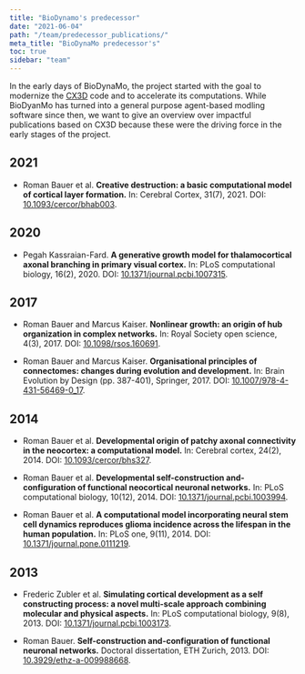 ```yaml
---
title: "BioDynamo's predecessor"
date: "2021-06-04"
path: "/team/predecessor_publications/"
meta_title: "BioDynaMo predecessor's"
toc: true
sidebar: "team"
---
```


In the early days of BioDynaMo, the project started with the goal to modernize the [CX3D](http://www.ini.uzh.ch/~amw/seco/cx3d/) code and to accelerate its computations. 
While BioDyanMo has turned into a general purpose agent-based modling software since then, we want to give an overview over impactful publications based on CX3D because these were the driving force in the early stages of the project.

## 2021

* Roman Bauer et al. **Creative destruction: a basic computational model of cortical layer formation.** In: Cerebral Cortex, 31(7), 2021. DOI: [10.1093/cercor/bhab003](https://doi.org/10.1093/cercor/bhab003).

## 2020

* Pegah Kassraian-Fard. **A generative growth model for thalamocortical axonal branching in primary visual cortex.** In: PLoS computational biology, 16(2), 2020. DOI: [10.1371/journal.pcbi.1007315](https://doi.org/10.1371/journal.pcbi.1007315).

## 2017

* Roman Bauer and Marcus Kaiser. **Nonlinear growth: an origin of hub organization in complex networks.** In: Royal Society open science, 4(3), 2017. DOI: [10.1098/rsos.160691](https://doi.org/10.1098/rsos.160691).

* Roman Bauer and Marcus Kaiser. **Organisational principles of connectomes: changes during evolution and development.** In: Brain Evolution by Design (pp. 387-401), Springer, 2017. DOI: [10.1007/978-4-431-56469-0_17](https://doi.org/10.1007/978-4-431-56469-0_17).
  
## 2014

* Roman Bauer et al. **Developmental origin of patchy axonal connectivity in the neocortex: a computational model.** In: Cerebral cortex, 24(2), 2014. DOI: [10.1093/cercor/bhs327](https://doi.org/10.1093/cercor/bhs327).
  
* Roman Bauer et al. **Developmental self-construction and-configuration of functional neocortical neuronal networks.** In: PLoS computational biology, 10(12), 2014. DOI: [10.1371/journal.pcbi.1003994](https://doi.org/10.1371/journal.pcbi.1003994).

* Roman Bauer et al. **A computational model incorporating neural stem cell dynamics reproduces glioma incidence across the lifespan in the human population.** In: PLoS one, 9(11), 2014. DOI: [10.1371/journal.pone.0111219](https://doi.org/10.1371/journal.pone.0111219).

## 2013

* Frederic Zubler et al. **Simulating cortical development as a self constructing process: a novel multi-scale approach combining molecular and physical aspects.** In: PLoS computational biology, 9(8), 2013. DOI: [10.1371/journal.pcbi.1003173](https://doi.org/10.1371/journal.pcbi.1003173).

* Roman Bauer. **Self-construction and-configuration of functional neuronal networks.** Doctoral dissertation, ETH Zurich, 2013. DOI: [10.3929/ethz-a-009988668](https://doi.org/10.3929/ethz-a-009988668).
